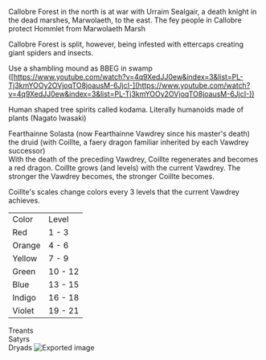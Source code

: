 Callobre Forest in the north is at war with Urraim Sealgair, a death knight in the dead marshes, Marwolaeth, to the east. The fey people in Callobre protect Hommlet from Marwolaeth Marsh
 
Callobre Forest is split, however, being infested with ettercaps creating giant spiders and insects.
 
Use a shambling mound as BBEG in swamp ([https://www.youtube.com/watch?v=4q9XedJJ0ew&index=3&list=PL-Tj3kmYOOy2OVjoqTO8joausM-6JjcI-](https://www.youtube.com/watch?v=4q9XedJJ0ew&index=3&list=PL-Tj3kmYOOy2OVjoqTO8joausM-6JjcI-))
 
Human shaped tree spirits called kodama. Literally humanoids made of plants (Nagato Iwasaki)

Fearthainne Solasta (now Fearthainne Vawdrey since his master's death) the druid (with Coillte, a faery dragon familiar inherited by each Vawdrey successor)  
With the death of the preceding Vawdrey, Coillte regenerates and becomes a red dragon. Coillte grows (and levels) with the current Vawdrey. The stronger the Vawdrey becomes, the stronger Coillte becomes.
 
Coillte's scales change colors every 3 levels that the current Vawdrey achieves.
 
|   |   |
|---|---|
|Color|Level|
|Red|1 - 3|
|Orange|4 - 6|
|Yellow|7 - 9|
|Green|10 - 12|
|Blue|13 - 15|
|Indigo|16 - 18|
|Violet|19 - 21|
 
Treants  
Satyrs  
Dryads
 ![Exported image](Exported%20image%2020240412150134-0.jpeg)